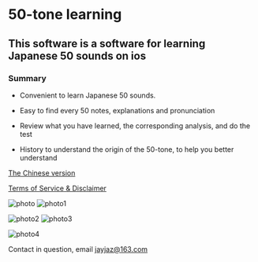 # 50-tone learning
## This software is a software for learning Japanese 50 sounds on ios
### Summary
* Convenient to learn Japanese 50 sounds.

* Easy to find every 50 notes, explanations and pronunciation

* Review what you have learned, the corresponding analysis, and do the test

* History to understand the origin of the 50-tone, to help you better understand

[The Chinese version](https://github.com/jazjay-stack/50-/blob/master/English.md)

[Terms of Service & Disclaimer](https://github.com/jazjay-stack/50-/blob/master/Terms%20of%20Service%20%26%20Disclaimer.md)

![photo](https://upload-images.jianshu.io/upload_images/20720473-f8c2794e0184a16b.png)   ![photo1](https://upload-images.jianshu.io/upload_images/20720473-56ae96581d6a2433.png)

![photo2](https://upload-images.jianshu.io/upload_images/20720473-2f733ec51a64922f.png)    ![photo3](https://upload-images.jianshu.io/upload_images/20720473-c7990f46be64a242.png)

![photo4](https://upload-images.jianshu.io/upload_images/20720473-93fd42560f46c23b.png)


Contact in question, email jayjaz@163.com
